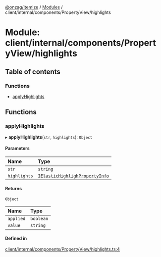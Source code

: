 [@onzag/itemize](../README.md) / [Modules](../modules.md) / client/internal/components/PropertyView/highlights

# Module: client/internal/components/PropertyView/highlights

## Table of contents

### Functions

- [applyHighlights](client_internal_components_PropertyView_highlights.md#applyhighlights)

## Functions

### applyHighlights

▸ **applyHighlights**(`str`, `highlights`): `Object`

#### Parameters

| Name | Type |
| :------ | :------ |
| `str` | `string` |
| `highlights` | [`IElasticHighlighPropertyInfo`](../interfaces/base_Root_Module_ItemDefinition_PropertyDefinition_types.IElasticHighlighPropertyInfo.md) |

#### Returns

`Object`

| Name | Type |
| :------ | :------ |
| `applied` | `boolean` |
| `value` | `string` |

#### Defined in

[client/internal/components/PropertyView/highlights.ts:4](https://github.com/onzag/itemize/blob/a24376ed/client/internal/components/PropertyView/highlights.ts#L4)
